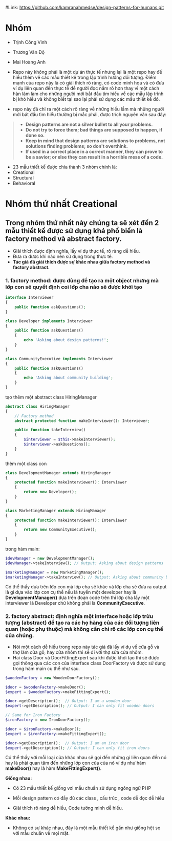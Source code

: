 #Link: https://github.com/kamranahmedse/design-patterns-for-humans.git

# Nhóm

- Trịnh Công Vinh
- Trương Văn Độ
- Mai Hoàng Anh

- Repo này không phải là một dự án thực tế nhưng lại là một repo hay để hiểu thêm về các mẫu thiết kế trong lập trình hướng đối tượng. Điểm mạnh của repo này là có giải thích rõ ràng, có code minh họa và có đưa ví dụ liên quan đến thực tế để người đọc nắm rõ hơn thay vì một cách hàn lâm làm cho những người mới bắt đầu tìm hiểu về các mẫu lập trình bị khó hiểu và không biết tại sao lại phải sử dụng các mẫu thiết kế đó.
- repo này đã chỉ ra một cách rõ ràng về những hiểu lầm mà những người mới bát đầu tìm hiểu thường bị mắc phải, được trích nguyên văn sau đây:
>  - **Design patterns are not a silver bullet to all your problems.**
>  - **Do not try to force them; bad things are supposed to happen, if done so.**
>  - **Keep in mind that design patterns are solutions to problems, not solutions finding problems; so don't overthink.**
>  - **If used in a correct place in a correct manner, they can prove to be a savior; or else they can result in a horrible mess of a code.**

- 23 mẫu thiết kế được chia thành 3 nhóm chính là:
- Creational
- Structural
- Behavioral

# Nhóm thứ nhất Creational
## Trong nhóm thứ nhất này chúng ta sẽ xét đến 2 mẫu thiết kế được sử dụng khá phổ biến là factory method và abstract factory.
- Giải thích được định nghĩa, lấy ví dụ thực tế, rõ ràng dễ hiểu.
- Đưa ra được khi nào nên sử dụng trong thực tế.
- **Tác giả đã giải thích được sự khác nhau giữa factory method và factory abstract.**
### 1. factory method: được dùng để tạo ra một object nhưng mà lớp con sẽ quyết định coi lớp cha nào sẽ được khởi tạo
```php
interface Interviewer
{
    public function askQuestions();
}

class Developer implements Interviewer
{
    public function askQuestions()
    {
        echo 'Asking about design patterns!';
    }
}

class CommunityExecutive implements Interviewer
{
    public function askQuestions()
    {
        echo 'Asking about community building';
    }
}
```
tạo thêm một abstract class HiringManager
```php
abstract class HiringManager
{
    // Factory method
    abstract protected function makeInterviewer(): Interviewer;

    public function takeInterview()
    {
        $interviewer = $this->makeInterviewer();
        $interviewer->askQuestions();
    }
}
```
thêm một class con
```php
class DevelopmentManager extends HiringManager
{
    protected function makeInterviewer(): Interviewer
    {
        return new Developer();
    }
}

class MarketingManager extends HiringManager
{
    protected function makeInterviewer(): Interviewer
    {
        return new CommunityExecutive();
    }
}
```
trong hàm main:
```php
$devManager = new DevelopmentManager();
$devManager->takeInterview(); // Output: Asking about design patterns

$marketingManager = new MarketingManager();
$marketingManager->takeInterview(); // Output: Asking about community building.
```
Có thể thấy dựa trên lớp con mà lớp cha sẽ khác và lớp cha sẽ đưa ra output là gì dựa vào lớp con cụ thể nếu là tuyển một developer hay là **DevelopmentManager()** dựa trên đoạn code trên thì lớp cha lấy một interviewer là Developer chứ không phải là **CommunityExecutive**.

### 2. factory abstract: định nghĩa một interface hoặc lớp trừu tượng (abstract) để tạo ra các họ hàng của các đối tượng liên quan (hoặc phụ thuộc) mà không cần chỉ rõ các lớp con cụ thể của chúng.
- Nói một cách dễ hiểu trong repo này tác giả đã lấy ví dụ về cửa gỗ và thợ làm cửa gỗ, hay cửa nhôm thì sẽ đi với thợ sửa cửa nhôm.
- Hai class Door và DoorFittingExpert sau khi được khởi tạo thì sẽ được gọi thông qua các con của interface class DoorFactory và được sử dụng trong hàm main cụ thể như sau.
```php
$woodenFactory = new WoodenDoorFactory();

$door = $woodenFactory->makeDoor();
$expert = $woodenFactory->makeFittingExpert();

$door->getDescription();  // Output: I am a wooden door
$expert->getDescription(); // Output: I can only fit wooden doors

// Same for Iron Factory
$ironFactory = new IronDoorFactory();

$door = $ironFactory->makeDoor();
$expert = $ironFactory->makeFittingExpert();

$door->getDescription();  // Output: I am an iron door
$expert->getDescription(); // Output: I can only fit iron doors
```
Có thể thấy với mỗi loại cửa khác nhau sẽ gọi đến những gì liên quan đến nó hay là phải quan tâm đến những lớp con của của nó ví dụ như hàm **makeDoor()**  hay là hàm **MakeFittingExpert()**. 


**Giống nhau:**

- Có 23 mẫu thiết kế giống vơi mẫu chuẩn sử dụng ngông ngữ PHP

- Mỗi design pattern có đầy đủ các class , cấu trúc , code dễ đọc dễ hiểu

- Giải thích rõ ràng dễ hiểu, Code tường minh dễ hiểu.

**Khác nhau:**

- Không có sự khác nhau, đây là một mẫu thiết kế gần như giống hệt so với mẫu chuẩn về mọi mặt.
